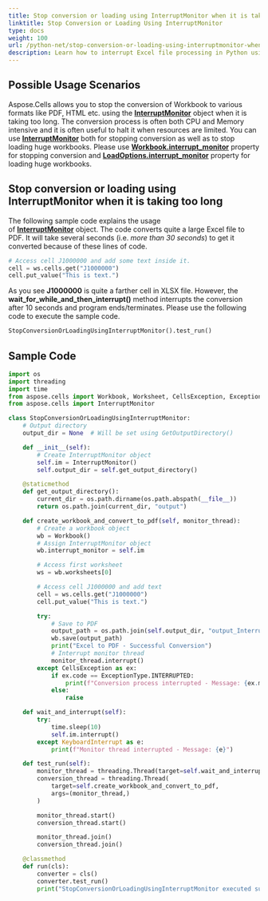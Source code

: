 ```yaml
---
title: Stop conversion or loading using InterruptMonitor when it is taking too long with Python.NET
linktitle: Stop Conversion or Loading Using InterruptMonitor
type: docs
weight: 100
url: /python-net/stop-conversion-or-loading-using-interruptmonitor-when-it-is-taking-too-long/
description: Learn how to interrupt Excel file processing in Python using Aspose.Cells' InterruptMonitor for efficient resource management during long operations.
---
```


## **Possible Usage Scenarios**

Aspose.Cells allows you to stop the conversion of Workbook to various formats like PDF, HTML etc. using the [**InterruptMonitor**](https://reference.aspose.com/cells/python-net/aspose.cells/interruptmonitor) object when it is taking too long. The conversion process is often both CPU and Memory intensive and it is often useful to halt it when resources are limited. You can use [**InterruptMonitor**](https://reference.aspose.com/cells/python-net/aspose.cells/interruptmonitor) both for stopping conversion as well as to stop loading huge workbooks. Please use [**Workbook.interrupt_monitor**](https://reference.aspose.com/cells/python-net/aspose.cells/workbook/interrupt_monitor/) property for stopping conversion and [**LoadOptions.interrupt_monitor**](https://reference.aspose.com/cells/python-net/aspose.cells/loadoptions/interrupt_monitor/) property for loading huge workbooks.

## **Stop conversion or loading using InterruptMonitor when it is taking too long**

The following sample code explains the usage of [**InterruptMonitor**](https://reference.aspose.com/cells/python-net/aspose.cells/interruptmonitor) object. The code converts quite a large Excel file to PDF. It will take several seconds (i.e. *more than 30 seconds*) to get it converted because of these lines of code.

```python
# Access cell J1000000 and add some text inside it.
cell = ws.cells.get("J1000000")
cell.put_value("This is text.")
```

As you see **J1000000** is quite a farther cell in XLSX file. However, the **wait_for_while_and_then_interrupt()** method interrupts the conversion after 10 seconds and program ends/terminates. Please use the following code to execute the sample code.

```python
StopConversionOrLoadingUsingInterruptMonitor().test_run()
```

## **Sample Code**

```python
import os
import threading
import time
from aspose.cells import Workbook, Worksheet, CellsException, ExceptionType
from aspose.cells import InterruptMonitor

class StopConversionOrLoadingUsingInterruptMonitor:
    # Output directory
    output_dir = None  # Will be set using GetOutputDirectory()

    def __init__(self):
        # Create InterruptMonitor object
        self.im = InterruptMonitor()
        self.output_dir = self.get_output_directory()

    @staticmethod
    def get_output_directory():
        current_dir = os.path.dirname(os.path.abspath(__file__))
        return os.path.join(current_dir, "output")

    def create_workbook_and_convert_to_pdf(self, monitor_thread):
        # Create a workbook object
        wb = Workbook()
        # Assign InterruptMonitor object
        wb.interrupt_monitor = self.im

        # Access first worksheet
        ws = wb.worksheets[0]

        # Access cell J1000000 and add text
        cell = ws.cells.get("J1000000")
        cell.put_value("This is text.")

        try:
            # Save to PDF
            output_path = os.path.join(self.output_dir, "output_InterruptMonitor.pdf")
            wb.save(output_path)
            print("Excel to PDF - Successful Conversion")
            # Interrupt monitor thread
            monitor_thread.interrupt()
        except CellsException as ex:
            if ex.code == ExceptionType.INTERRUPTED:
                print(f"Conversion process interrupted - Message: {ex.message}")
            else:
                raise

    def wait_and_interrupt(self):
        try:
            time.sleep(10)
            self.im.interrupt()
        except KeyboardInterrupt as e:
            print(f"Monitor thread interrupted - Message: {e}")

    def test_run(self):
        monitor_thread = threading.Thread(target=self.wait_and_interrupt)
        conversion_thread = threading.Thread(
            target=self.create_workbook_and_convert_to_pdf,
            args=(monitor_thread,)
        )

        monitor_thread.start()
        conversion_thread.start()

        monitor_thread.join()
        conversion_thread.join()

    @classmethod
    def run(cls):
        converter = cls()
        converter.test_run()
        print("StopConversionOrLoadingUsingInterruptMonitor executed successfully.")
```